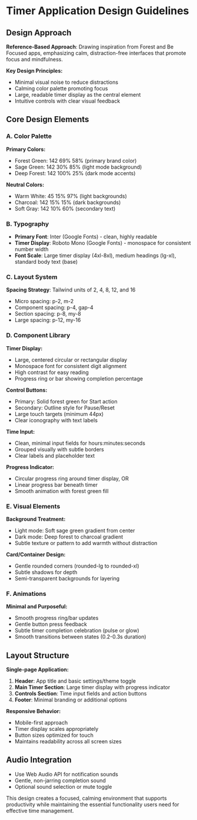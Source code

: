 # Timer Application Design Guidelines

## Design Approach
**Reference-Based Approach**: Drawing inspiration from Forest and Be Focused apps, emphasizing calm, distraction-free interfaces that promote focus and mindfulness.

**Key Design Principles:**
- Minimal visual noise to reduce distractions
- Calming color palette promoting focus
- Large, readable timer display as the central element
- Intuitive controls with clear visual feedback

## Core Design Elements

### A. Color Palette
**Primary Colors:**
- Forest Green: 142 69% 58% (primary brand color)
- Sage Green: 142 30% 85% (light mode background)
- Deep Forest: 142 100% 25% (dark mode accents)

**Neutral Colors:**
- Warm White: 45 15% 97% (light backgrounds)
- Charcoal: 142 15% 15% (dark backgrounds)
- Soft Gray: 142 10% 60% (secondary text)

### B. Typography
- **Primary Font**: Inter (Google Fonts) - clean, highly readable
- **Timer Display**: Roboto Mono (Google Fonts) - monospace for consistent number width
- **Font Scale**: Large timer display (4xl-8xl), medium headings (lg-xl), standard body text (base)

### C. Layout System
**Spacing Strategy**: Tailwind units of 2, 4, 8, 12, and 16
- Micro spacing: p-2, m-2
- Component spacing: p-4, gap-4
- Section spacing: p-8, my-8
- Large spacing: p-12, my-16

### D. Component Library

**Timer Display:**
- Large, centered circular or rectangular display
- Monospace font for consistent digit alignment
- High contrast for easy reading
- Progress ring or bar showing completion percentage

**Control Buttons:**
- Primary: Solid forest green for Start action
- Secondary: Outline style for Pause/Reset
- Large touch targets (minimum 44px)
- Clear iconography with text labels

**Time Input:**
- Clean, minimal input fields for hours:minutes:seconds
- Grouped visually with subtle borders
- Clear labels and placeholder text

**Progress Indicator:**
- Circular progress ring around timer display, OR
- Linear progress bar beneath timer
- Smooth animation with forest green fill

### E. Visual Elements
**Background Treatment:**
- Light mode: Soft sage green gradient from center
- Dark mode: Deep forest to charcoal gradient
- Subtle texture or pattern to add warmth without distraction

**Card/Container Design:**
- Gentle rounded corners (rounded-lg to rounded-xl)
- Subtle shadows for depth
- Semi-transparent backgrounds for layering

### F. Animations
**Minimal and Purposeful:**
- Smooth progress ring/bar updates
- Gentle button press feedback
- Subtle timer completion celebration (pulse or glow)
- Smooth transitions between states (0.2-0.3s duration)

## Layout Structure
**Single-page Application:**
1. **Header**: App title and basic settings/theme toggle
2. **Main Timer Section**: Large timer display with progress indicator
3. **Controls Section**: Time input fields and action buttons
4. **Footer**: Minimal branding or additional options

**Responsive Behavior:**
- Mobile-first approach
- Timer display scales appropriately
- Button sizes optimized for touch
- Maintains readability across all screen sizes

## Audio Integration
- Use Web Audio API for notification sounds
- Gentle, non-jarring completion sound
- Optional sound selection or mute toggle

This design creates a focused, calming environment that supports productivity while maintaining the essential functionality users need for effective time management.